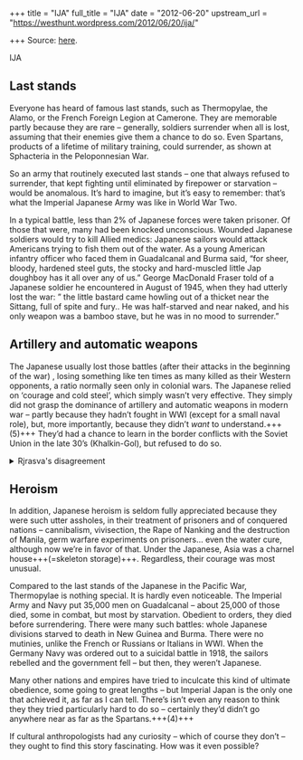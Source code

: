 +++
title = "IJA"
full_title = "IJA"
date = "2012-06-20"
upstream_url = "https://westhunt.wordpress.com/2012/06/20/ija/"

+++
Source: [here](https://westhunt.wordpress.com/2012/06/20/ija/).

IJA

## Last stands
Everyone has heard of famous last stands, such as Thermopylae, the
Alamo, or the French Foreign Legion at Camerone. They are memorable
partly because they are rare – generally, soldiers surrender when all is
lost, assuming that their enemies give them a chance to do so.  Even
Spartans, products of a lifetime of military training, could surrender,
as shown at Sphacteria in the Peloponnesian War.

So an army that routinely executed last stands – one that always refused
to surrender, that kept fighting until eliminated by firepower or
starvation – would be anomalous. It’s hard to imagine, but it’s easy
to remember: that’s what the Imperial Japanese Army was like in World
War Two.

In a typical battle, less than 2% of Japanese forces were taken
prisoner. Of those that were, many had been knocked unconscious. Wounded
Japanese soldiers would try to kill Allied medics: Japanese sailors
would attack Americans trying to fish them out of the water. As a young
American infantry officer who faced them in Guadalcanal and Burma said,
“for sheer, bloody, hardened steel guts, the stocky and hard-muscled
little Jap doughboy has it all over any of us.” George MacDonald Fraser
told of a Japanese soldier he encountered in August of 1945, when they
had utterly lost the war: ” the little bastard came howling out of a
thicket near the Sittang, full of spite and fury.. He was half-starved
and near naked, and his only weapon was a bamboo stave, but he was in no
mood to surrender.”

## Artillery and automatic weapons
The Japanese usually lost those battles (after their attacks in the
beginning of the war) , losing something like ten times as many killed
as their Western opponents, a ratio normally seen only in colonial
wars. The Japanese relied on ‘courage and cold steel’, which simply
wasn’t very effective. They simply did not grasp the dominance of
artillery and automatic weapons in modern war – partly because they
hadn’t fought in WWI (except for a small naval role), but, more
importantly, because they didn’t *want* to understand.+++(5)+++ They’d had a
chance to learn in the border conflicts with the Soviet Union in the
late 30’s (Khalkin-Gol), but refused to do so.

<details><summary>Rjrasva's disagreement</summary>

They had to rely on "courage of cold steel" because they were so short of resources from metals to oil, it is the reason why they had to make do with bolt action rifle while US military used semi auto.
</details>



## Heroism
In addition, Japanese heroism is seldom fully appreciated because they
were such utter assholes, in their treatment of prisoners and of
conquered nations – cannibalism, vivisection, the Rape of Nanking and
the destruction of Manila, germ warfare experiments on prisoners…  even
the water cure, although now we’re in favor of that. Under the
Japanese, Asia was a charnel house+++(=skeleton storage)+++. Regardless, their courage was most
unusual.

Compared to the last stands of the Japanese in the Pacific War,
Thermopylae is nothing special. It is hardly even noticeable. The
Imperial Army and Navy put 35,000 men on Guadalcanal – about 25,000 of
those died, some in combat, but most by starvation. Obedient to orders,
they died before surrendering. There were many such battles: whole
Japanese divisions starved to death in New Guinea and Burma. There
were no mutinies, unlike the French or Russians or Italians in WWI.
When the Germany Navy was ordered out to a suicidal battle in 1918, the
sailors rebelled and the government fell – but then, they weren’t
Japanese.

Many other nations and empires have tried to inculcate this kind of
ultimate obedience, some going to great lengths – but Imperial Japan is
the only one that achieved it, as far as I can tell. There’s isn’t even
any reason to think they they tried particularly hard to do so –
certainly they’d didn’t go anywhere near as far as the Spartans.+++(4)+++

If cultural anthropologists had any curiosity – which of course they
don’t – they ought to find this story fascinating. How was it even
possible?

